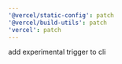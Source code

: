 ```yaml
---
'@vercel/static-config': patch
'@vercel/build-utils': patch
'vercel': patch
---
```


add experimental trigger to cli
